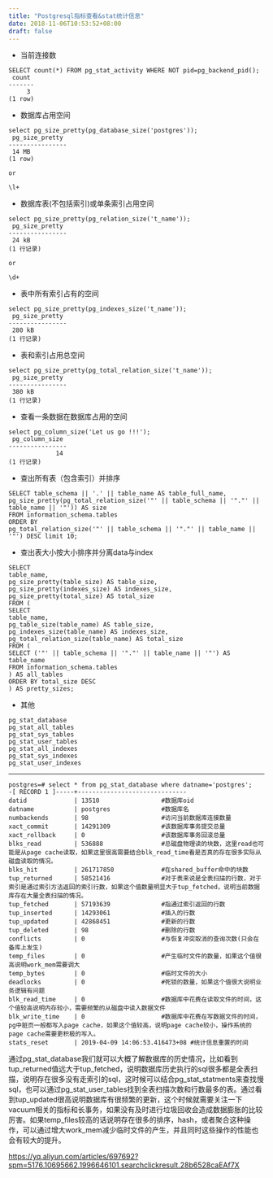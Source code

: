 ```yaml
---
title: "Postgresql指标查看&stat统计信息"
date: 2018-11-06T10:53:52+08:00
draft: false
---
```


- 当前连接数

```
SELECT count(*) FROM pg_stat_activity WHERE NOT pid=pg_backend_pid();
 count 
-------
     3
(1 row)

```

- 数据库占用空间

```
select pg_size_pretty(pg_database_size('postgres'));
 pg_size_pretty 
----------------
 14 MB
(1 row)

or

\l+

```

- 数据库表(不包括索引)或单条索引占用空间

```
select pg_size_pretty(pg_relation_size('t_name'));
 pg_size_pretty 
----------------
 24 kB
(1 行记录)

or

\d+
```

- 表中所有索引占有的空间

```
select pg_size_pretty(pg_indexes_size('t_name'));
 pg_size_pretty 
----------------
 280 kB
(1 行记录)
```

- 表和索引占用总空间

```
select pg_size_pretty(pg_total_relation_size('t_name'));
 pg_size_pretty
----------------
 380 kB
(1 行记录)
```

- 查看一条数据在数据库占用的空间

```
select pg_column_size('Let us go !!!');
 pg_column_size 
----------------
             14
(1 行记录)

```

- 查出所有表（包含索引）并排序

```
SELECT table_schema || '.' || table_name AS table_full_name, pg_size_pretty(pg_total_relation_size('"' || table_schema || '"."' || table_name || '"')) AS size
FROM information_schema.tables
ORDER BY
pg_total_relation_size('"' || table_schema || '"."' || table_name || '"') DESC limit 10;
```

- 查出表大小按大小排序并分离data与index

```
SELECT
table_name,
pg_size_pretty(table_size) AS table_size,
pg_size_pretty(indexes_size) AS indexes_size,
pg_size_pretty(total_size) AS total_size
FROM (
SELECT
table_name,
pg_table_size(table_name) AS table_size,
pg_indexes_size(table_name) AS indexes_size,
pg_total_relation_size(table_name) AS total_size
FROM (
SELECT ('"' || table_schema || '"."' || table_name || '"') AS table_name
FROM information_schema.tables
) AS all_tables
ORDER BY total_size DESC
) AS pretty_sizes;
```

- 其他

```
pg_stat_database
pg_stat_all_tables
pg_stat_sys_tables
pg_stat_user_tables
pg_stat_all_indexes
pg_stat_sys_indexes
pg_stat_user_indexes
```
---

```
postgres=# select * from pg_stat_database where datname='postgres';
-[ RECORD 1 ]-----+------------------------------
datid             | 13510                 #数据库oid
datname           | postgres              #数据库名
numbackends       | 98                    #访问当前数据库连接数量
xact_commit       | 14291309              #该数据库事务提交总量
xact_rollback     | 0                     #该数据库事务回滚总量
blks_read         | 536888                #总磁盘物理读的块数，这里read也可能是从page cache读取，如果这里很高需要结合blk_read_time看是否真的存在很多实际从磁盘读取的情况。
blks_hit          | 261717850             #在shared_buffer命中的块数
tup_returned      | 58521416              #对于表来说是全表扫描的行数，对于索引是通过索引方法返回的索引行数，如果这个值数量明显大于tup_fetched，说明当前数据库存在大量全表扫描的情况。
tup_fetched       | 57193639              #指通过索引返回的行数
tup_inserted      | 14293061              #插入的行数
tup_updated       | 42868451              #更新的行数
tup_deleted       | 98                    #删除的行数
conflicts         | 0                     #与恢复冲突取消的查询次数(只会在备库上发生)
temp_files        | 0                     #产生临时文件的数量，如果这个值很高说明work_mem需要调大
temp_bytes        | 0                     #临时文件的大小
deadlocks         | 0                     #死锁的数量，如果这个值很大说明业务逻辑有问题
blk_read_time     | 0                     #数据库中花费在读取文件的时间，这个值较高说明内存较小，需要频繁的从磁盘中读入数据文件
blk_write_time    | 0                     #数据库中花费在写数据文件的时间，pg中脏页一般都写入page cache，如果这个值较高，说明page cache较小，操作系统的page cache需要更积极的写入。
stats_reset       | 2019-04-09 14:06:53.416473+08 #统计信息重置的时间
```

通过pg_stat_database我们就可以大概了解数据库的历史情况，比如看到tup_returned值远大于tup_fetched，说明数据库历史执行的sql很多都是全表扫描，说明存在很多没有走索引的sql，这时候可以结合pg_stat_statments来查找慢sql，也可以通过pg_stat_user_tables找到全表扫描次数和行数最多的表。通过看到tup_updated很高说明数据库有很频繁的更新，这个时候就需要关注一下vacuum相关的指标和长事务，如果没有及时进行垃圾回收会造成数据膨胀的比较厉害。如果temp_files较高的话说明存在很多的排序，hash，或者聚合这种操作，可以通过增大work_mem减少临时文件的产生，并且同时这些操作的性能也会有较大的提升。


https://yq.aliyun.com/articles/697692?spm=5176.10695662.1996646101.searchclickresult.28b6528caEAf7X
